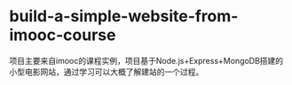 # build-a-simple-website-from-imooc-course
项目主要来自imooc的课程实例，项目基于Node.js+Express+MongoDB搭建的小型电影网站，通过学习可以大概了解建站的一个过程。
